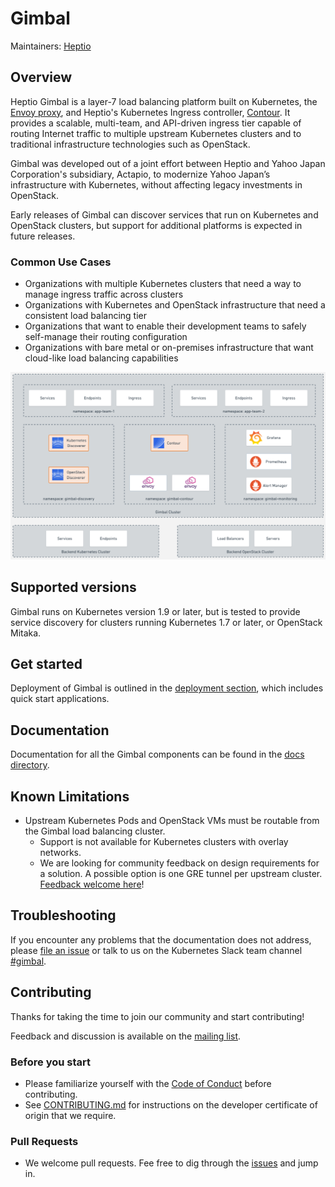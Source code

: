 # Gimbal

Maintainers: [Heptio](https://github.com/heptio)

## Overview

Heptio Gimbal is a layer-7 load balancing platform built on Kubernetes, the [Envoy proxy](https://www.envoyproxy.io/), and Heptio's Kubernetes Ingress controller, [Contour](https://heptio.github.io/contour/). It provides a scalable, multi-team, and API-driven ingress tier capable of routing Internet traffic to multiple upstream Kubernetes clusters and to traditional infrastructure technologies such as OpenStack.

Gimbal was developed out of a joint effort between Heptio and Yahoo Japan Corporation's subsidiary, Actapio, to modernize Yahoo Japan’s infrastructure with Kubernetes,  without affecting legacy investments in OpenStack.

Early releases of Gimbal can discover services that run on Kubernetes and OpenStack clusters, but support for additional platforms is expected in future releases.

### Common Use Cases

* Organizations with multiple Kubernetes clusters that need a way to manage ingress traffic across clusters
* Organizations with Kubernetes and OpenStack infrastructure that need a consistent load balancing tier
* Organizations that want to enable their development teams to safely self-manage their routing configuration
* Organizations with bare metal or on-premises infrastructure that want cloud-like load balancing capabilities

![OverviewDiagram](docs/images/overview.png)

## Supported versions

Gimbal runs on Kubernetes version 1.9 or later, but is tested to provide service discovery for clusters running Kubernetes 1.7 or later, or OpenStack Mitaka.

## Get started

Deployment of Gimbal is outlined in the [deployment section](deployment/README.md), which includes quick start applications.

## Documentation

Documentation for all the Gimbal components can be found in the [docs directory](docs/README.md).


## Known Limitations

* Upstream Kubernetes Pods and OpenStack VMs must be routable from the Gimbal load balancing cluster.
  * Support is not available for Kubernetes clusters with overlay networks.
  * We are looking for community feedback on design requirements for a solution. A possible option is one GRE tunnel per upstream cluster. [Feedback welcome here](https://github.com/heptio/gimbal/issues/39)!

## Troubleshooting

If you encounter any problems that the documentation does not address, please [file an issue](https://github.com/heptio/gimbal/issues) or talk to us on the Kubernetes Slack team channel [#gimbal](https://kubernetes.slack.com/messages/gimbal).

## Contributing

Thanks for taking the time to join our community and start contributing!

Feedback and discussion is available on the [mailing list](https://groups.google.com/forum/#!forum/heptio-gimbal).

### Before you start

- Please familiarize yourself with the [Code of Conduct](CODE_OF_CONDUCT.md) before contributing.
- See [CONTRIBUTING.md](CONTRIBUTING.md) for instructions on the developer certificate of origin that we require.

### Pull Requests

- We welcome pull requests. Fee free to dig through the [issues](https://github.com/heptio/gimbal/issues) and jump in.
